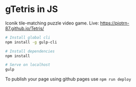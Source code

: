 # gTetris in JS
Iconik tile-matching puzzle video game. Live: https://piotrn-87.github.io/Tetris/

```bash
# Install global cli
npm install -g gulp-cli

# Install dependencies
npm install

# Serve on localhost
gulp
```

To publish your page using github pages use `npm run deploy`
